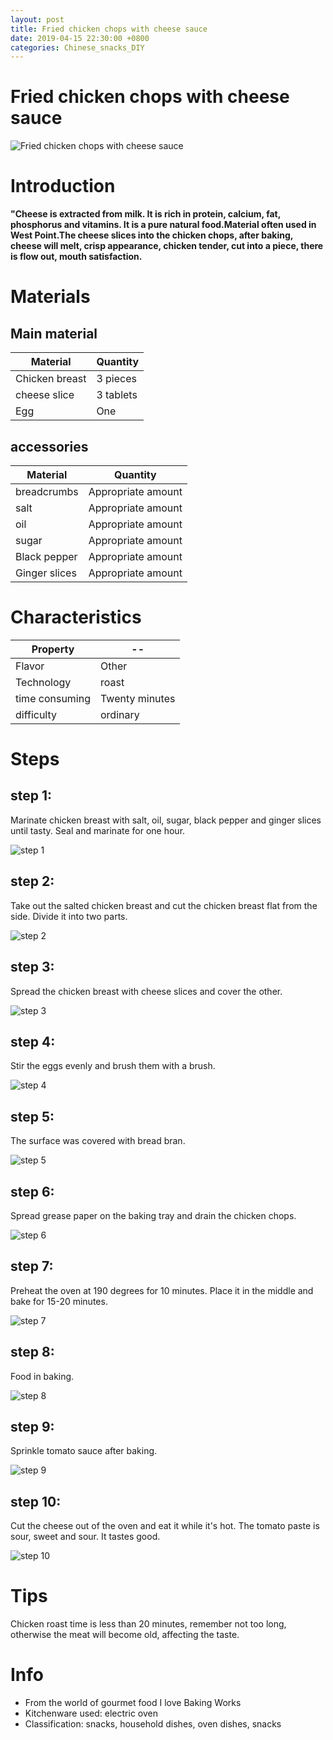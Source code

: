 ```yaml
---
layout: post
title: Fried chicken chops with cheese sauce
date: 2019-04-15 22:30:00 +0800
categories: Chinese_snacks_DIY
---
```


# Fried chicken chops with cheese sauce

![Fried chicken chops with cheese sauce]({{site.baseurl}}/img/430269/430269.jpg)

# Introduction

**"Cheese is extracted from milk. It is rich in protein, calcium, fat, phosphorus and vitamins. It is a pure natural food.Material often used in West Point.The cheese slices into the chicken chops, after baking, cheese will melt, crisp appearance, chicken tender, cut into a piece, there is flow out, mouth satisfaction.**

# Materials


## Main material

Material|Quantity
--|--
Chicken breast|3 pieces
cheese slice|3 tablets
Egg|One

## accessories

Material|Quantity
--|--
breadcrumbs|Appropriate amount
salt|Appropriate amount
oil|Appropriate amount
sugar|Appropriate amount
Black pepper|Appropriate amount
Ginger slices|Appropriate amount

# Characteristics

Property|--
--|--
Flavor|Other
Technology|roast
time consuming|Twenty minutes
difficulty|ordinary

# Steps

## step 1:

Marinate chicken breast with salt, oil, sugar, black pepper and ginger slices until tasty. Seal and marinate for one hour.

![step 1]({{site.baseurl}}/img/430269/1.jpg)

## step 2:

Take out the salted chicken breast and cut the chicken breast flat from the side. Divide it into two parts.

![step 2]({{site.baseurl}}/img/430269/2.jpg)

## step 3:

Spread the chicken breast with cheese slices and cover the other.

![step 3]({{site.baseurl}}/img/430269/3.jpg)

## step 4:

Stir the eggs evenly and brush them with a brush.

![step 4]({{site.baseurl}}/img/430269/4.jpg)

## step 5:

The surface was covered with bread bran.

![step 5]({{site.baseurl}}/img/430269/5.jpg)

## step 6:

Spread grease paper on the baking tray and drain the chicken chops.

![step 6]({{site.baseurl}}/img/430269/6.jpg)

## step 7:

Preheat the oven at 190 degrees for 10 minutes. Place it in the middle and bake for 15-20 minutes.

![step 7]({{site.baseurl}}/img/430269/7.jpg)

## step 8:

Food in baking.

![step 8]({{site.baseurl}}/img/430269/8.jpg)

## step 9:

Sprinkle tomato sauce after baking.

![step 9]({{site.baseurl}}/img/430269/9.jpg)

## step 10:

Cut the cheese out of the oven and eat it while it's hot. The tomato paste is sour, sweet and sour. It tastes good.

![step 10]({{site.baseurl}}/img/430269/10.jpg)

# Tips

Chicken roast time is less than 20 minutes, remember not too long, otherwise the meat will become old, affecting the taste.

# Info

- From the world of gourmet food I love Baking Works
- Kitchenware used: electric oven
- Classification: snacks, household dishes, oven dishes, snacks